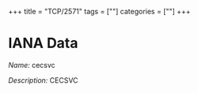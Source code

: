 +++
title = "TCP/2571"
tags = [""]
categories = [""]
+++

# IANA Data

_Name:_ cecsvc

_Description:_ CECSVC

